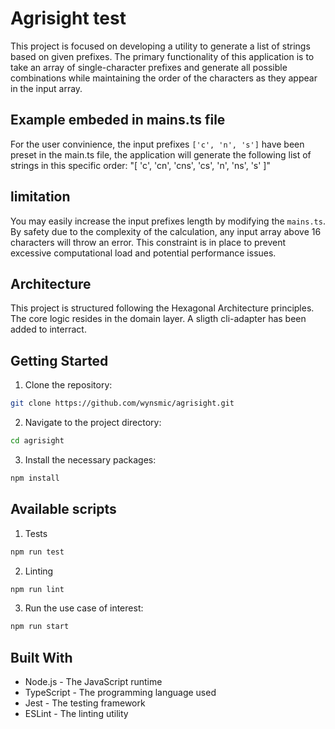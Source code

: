 # Agrisight test

This project is focused on developing a utility to generate a list of strings based on given prefixes. The primary functionality of this application is to take an array of single-character prefixes and generate all possible combinations while maintaining the order of the characters as they appear in the input array.

## Example embeded in mains.ts file

For the user convinience, the input prefixes `['c', 'n', 's']` have been preset in the main.ts file, the application will generate the following list of strings in this specific order:
"[
'c',
'cn',
'cns',
'cs',
'n',
'ns',
's'
]"

## limitation

You may easily increase the input prefixes length by modifying the `mains.ts`. By safety due to the complexity of the calculation, any input array above 16 characters will throw an error. This constraint is in place to prevent excessive computational load and potential performance issues.

## Architecture

This project is structured following the Hexagonal Architecture principles. The core logic resides in the domain layer.
A sligth cli-adapter has been added to interract.

## Getting Started

1. Clone the repository:

```bash
git clone https://github.com/wynsmic/agrisight.git
```

2. Navigate to the project directory:

```bash
cd agrisight
```

3. Install the necessary packages:

```bash
npm install
```

## Available scripts

1. Tests

```bash
npm run test
```

2. Linting

```bash
npm run lint
```

3. Run the use case of interest:

```bash
npm run start
```

## Built With

- Node.js - The JavaScript runtime
- TypeScript - The programming language used
- Jest - The testing framework
- ESLint - The linting utility
